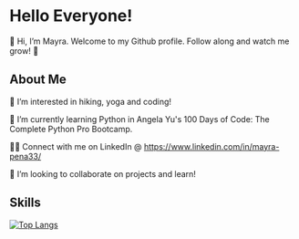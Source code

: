 <h1>
    Hello Everyone!
</h1>

<p align='center'>
</p>

<div size='20px'>
    👋 Hi, I’m Mayra. Welcome to my Github profile. Follow along and watch me grow! 🌱
</div>

<h2>
    About Me
</h2>

 👀 I’m interested in hiking, yoga and coding!
 
 🌱 I’m currently learning Python in Angela Yu's 100 Days of Code: The Complete Python Pro Bootcamp.
 
 🤞🏽 Connect with me on LinkedIn @ https://www.linkedin.com/in/mayra-pena33/
 
 💞️ I’m looking to collaborate on projects and learn!

<h2>
    Skills &nbsp;
</h2>




[![Top Langs](https://github-readme-stats.vercel.app/api/top-langs/?username=mayrapena1324&layout=compact)](https://github.com/mayrapena1324/github-readme-stats)
<!---
mayrapena1324/mayrapena1324 is a ✨ special ✨ repository because its `README.md` (this file) appears on your GitHub profile.
You can click the Preview link to take a look at your changes.
--->
